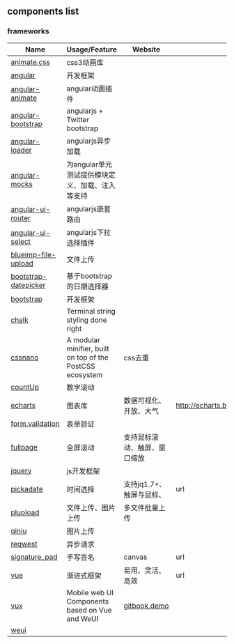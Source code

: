 ## components list

### frameworks

|Name|Usage/Feature|Website|Note|
|---|---|---|---|
|[animate.css][animate]|css3动画库||
|[angular][angular]|开发框架||
|[angular-animate][angular-animate]|angular动画插件||
|[angular-bootstrap][angular-bootstrap]|angularjs + Twitter bootstrap||
|[angular-loader][angular-loader]|angularjs异步加载||
|[angular-mocks][angular-mocks]|为angular单元测试提供模块定义、加载、注入等支持||
|[angular-ui-router][angular-ui-router]|angularjs嵌套路由||
|[angular-ui-select][angular-ui-select]|angularjs下拉选择插件||
|[blueimp-file-upload][blueimp-file-upload]|文件上传||
|[bootstrap-datepicker][bootstrap-datepicker]|基于bootstrap的日期选择器||
|[bootstrap][bootstrap]|开发框架||
|[chalk]|Terminal string styling done right||
|[cssnano]|A modular minifier, built on top of the PostCSS ecosystem|css去重|
|[countUp][countUp]|数字滚动||
|[echarts][echarts]|图表库|数据可视化、开放、大气|http://echarts.baidu.com/echarts2/doc/slide/whyEcharts.html|
|[form.validation][validation]|表单验证||
|[fullpage][fullpage]|全屏滚动|支持鼠标滚动、触屏、窗口缩放||
|[jquery][jquery]|js开发框架||
|[pickadate][pickadate]|时间选择|支持jq1.7+、触屏与鼠标、|url|
|[plupload][plupload]|文件上传、图片上传|多文件批量上传||
|[qiniu][qiniu]|图片上传||
|[reqwest][reqwest]|异步请求||
|[signature_pad][signature_pad]|手写签名|canvas|url|
|[vue]|渐进式框架|易用、灵活、高效|url|
|[vux]|Mobile web UI Components based on Vue and WeUI|[gitbook][vux-gitbook],[demo][vux-demo]|
|[weui]|||


[animate]:https://daneden.github.io/animate.css/
[angular]:https://angularjs.org/
[angular-animate]:https://github.com/angular/bower-angular-animate
[angular-bootstrap]:https://angular-ui.github.io/bootstrap/
[angular-loader]:https://www.npmjs.com/package/angular-loader
[angular-mocks]:https://github.com/angular/bower-angular-mocks
[angular-ui-router]:https://github.com/angular-ui/ui-router
[angular-ui-select]:http://angular-ui.github.io/ui-select/
[blueimp-file-upload]:https://github.com/blueimp/jQuery-File-Upload
[bootstrap-datepicker]:http://www.bootcss.com/p/bootstrap-datetimepicker/
[bootstrap]:http://www.bootcss.com/
[chalk]:https://github.com/chalk/chalk
[countUp]:http://jquery-plugins.net/countup-js-javascript-count-up-with-animation
[cssnano]:https://github.com/ben-eb/cssnano
[echarts]:http://echarts.baidu.com/echarts2/
[fullpage]:http://www.jq22.com/jquery-info1124
[jquery]:http://jquery.com/
[plupload]:http://www.jq22.com/jquery-info233
[pickadate]:http://amsul.ca/pickadate.js/
[qiniu]:http://developer.qiniu.com/
[reqwest]:http://www.bootcdn.cn/reqwest/
[signature_pad]:https://github.com/szimek/signature_pad
[validation]:http://formvalidation.io/
[vue]:http://cn.vuejs.org/
[vux]:https://github.com/airyland/vux
[vux-demo]:https://vux.li/
[vux-gitbook]:https://vuxjs.gitbooks.io/vux/content/
[weui]:https://github.com/weui/weui
